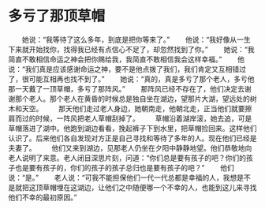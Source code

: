 # 多亏了那顶草帽
　　她说：“我等待了这么多年，到底是把你等来了。” 
　　他说：“我好像从一生下来就开始找你，找得我已经有点信心不足了，却忽然找到了你。” 
　　她说：“我简直不敢相信命运之神会把你赐给我，我简直不敢相信我会这样幸福。” 
　　他说：“我们真是应该感谢命运之神，要不是他点拨了我们，我们肯定又互相错过了，很可能互相再也找不到了。” 
　　她说：“真的，真是多亏了那个老人，多亏他那一天戴了一顶草帽，多亏了那阵风。” 
　　那阵风已经不存在了，他们决定去谢谢那个老人。那个老人在黄昏的时候总是独自坐在湖边，望那片大湖，望远处的树木和天空。 
　　那天他们走过老人身边，她朝南走，他朝北走，正当他们就要擦肩而过的时候，一阵风把老人草帽刮掉了。 
　　草帽沿着湖岸滚，她去追，可是草帽落进了湖中。他跑到湖边看看，挽起裤子下到水里，把草帽捡回来。这样他们认识了。后来他们各自发现对方正是自己寻找和等待了多年的人。现在他们已经是夫妻了。 
　　他们又来到湖边，见那老人仍坐在夕阳中静静地望。他们恭敬地向老人说明了来意。老人闭目深思片刻，问道：“你们总是要有孩子的吧？你们的孩子也是要有孩子的，你们的孩子的孩子总归也是要有孩子的吧？” 
　　他们说：“是。” 
　　老人说：“可我不能担保他们一代一代总都是幸福的人，我想是不是就把这顶草帽埋在这湖边，让他们之中随便哪一个不幸的人，也能到这儿来寻找他们不幸的最初原因。”
 